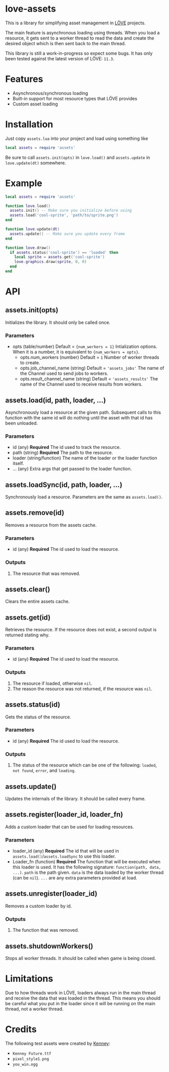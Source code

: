 # love-assets

This is a library for simplifying asset management in [LÖVE](https://love2d.org) projects.

The main feature is asynchronous loading using threads. When you load a resource, it gets sent to a worker thread to read the data and create the desired object which is then sent back to the main thread.

This library is still a work-in-progress so expect some bugs. It has only been tested against the latest version of LÖVE: `11.3`.

# Features

- Asynchronous/synchronous loading
- Built-in support for most resource types that LÖVE provides
- Custom asset loading

# Installation

Just copy `assets.lua` into your project and load using something like
```lua
local assets = require 'assets'
```

Be sure to call `assets.init(opts)` in `love.load()` and  `assets.update` in `love.update(dt)` somewhere.

# Example

```lua
local assets = require 'assets'

function love.load()
  assets.init() -- Make sure you initialize before using
  assets.load('cool-sprite', 'path/to/sprite.png')
end

function love.update(dt)
  assets.update() -- Make sure you update every frame
end

function love.draw()
  if assets.status('cool-sprite') == 'loaded' then
    local sprite = assets.get('cool-sprite')
    love.graphics.draw(sprite, 0, 0)
  end
end
```

# API

## assets.init(opts)

Initializes the library. It should only be called once.

### Parameters

- opts (table/number) Default = `{num_workers = 1}` Intialization options. When it is a number, it is equivalent to `{num_workers = opts}`.
  - opts.num_workers (number) Default = `1` Number of worker threads to create.
  - opts.job_channel_name (string) Default = `'assets_jobs'` The name of the Channel used to send jobs to workers.
  - opts.result_channel_name (string) Default = `'assets_results'` The name of the Channel used to receive results from workers.

## assets.load(id, path, loader, ...)

Asynchronously load a resource at the given path. Subsequent calls to this function with the same id will do nothing until the asset with that id has been unloaded.

### Parameters

- id (any) **Required** The id used to track the resource.
- path (string) **Required** The path to the resource.
- loader (string/function) The name of the loader or the loader function itself.
- ... (any) Extra args that get passed to the loader function.

## assets.loadSync(id, path, loader, ...)

Synchronously load a resource. Parameters are the same as `assets.load()`.

## assets.remove(id)

Removes a resource from the assets cache.

### Parameters

- id (any) **Required** The id used to load the resource.

### Outputs

1. The resource that was removed.

## assets.clear()

Clears the entire assets cache.

## assets.get(id)

Retrieves the resource. If the resource does not exist, a second output is returned stating why.

### Parameters

- id (any) **Required** The id used to load the resource.

### Outputs

1. The resource if loaded, otherwise `nil`.
2. The reason the resource was not returned, if the resource was `nil`.

## assets.status(id)

Gets the status of the resource.

### Parameters

- id (any) **Required** The id used to load the resource.

### Outputs

1. The status of the resource which can be one of the following: `loaded`, `not found`, `error`, and `loading`.

## assets.update()

Updates the internals of the library. It should be called every frame.

## assets.register(loader_id, loader_fn)

Adds a custom loader that can be used for loading resources.

### Parameters

- loader_id (any) **Required** The id that will be used in `assets.load()`/`assets.loadSync` to use this loader.
- Loader_fn (function) **Required** The function that will be executed when this loader is used. It has the following signature: `function(path, data, ...)`. `path` is the path given. `data` is the data loaded by the worker thread (can be `nil`). `...` are any extra parameters provided at load.

## assets.unregister(loader_id)

Removes a custom loader by id.

### Outputs

1. The function that was removed.

## assets.shutdownWorkers()

Stops all worker threads. It should be called when game is being closed.

# Limitations

Due to how threads work in LÖVE, loaders always run in the main thread and receive the data that was loaded in the thread. This means you should be careful what you put in the loader since it will be running on the main thread, not a worker thread.

# Credits

The following test assets were created by [Kenney](https://kenney.nl):

- `Kenney Future.ttf`
- `pixel_style1.png`
- `you_win.ogg`
